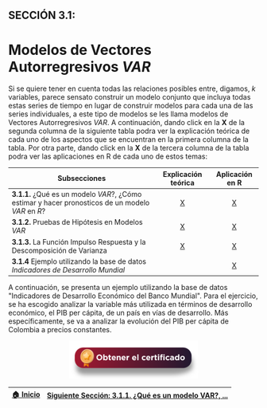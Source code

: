 ## SECCIÓN 3.1:
# Modelos de Vectores Autorregresivos $VAR$
Si se quiere tener en cuenta todas las relaciones posibles entre, digamos, $k$ variables, parece sensato construir un modelo conjunto que incluya todas estas series de tiempo en lugar de construir modelos para cada una de las series individuales, a este tipo de modelos se les llama modelos de Vectores Autorregresivos $VAR$. A continuación, dando click en la **X** de la segunda columna de la siguiente tabla podra ver la explicación teórica de cada uno de los aspectos que se encuentran en la primera columna de la tabla. Por otra parte, dando click en la **X** de la tercera columna de la tabla podra ver las aplicaciones en R de cada uno de estos temas:

| Subsecciones                                                                                                                                                               | Explicación teórica                 |  Aplicación en R                     |
|----------------------------------------------------------------------------------------------------------------------------------------------------------------------------|:-----------------------------------:|:------------------------------------:|
| **3.1.1.** ¿Qué es un modelo $VAR$?, ¿Cómo estimar y hacer pronosticos de un modelo $VAR$ en $R$? |  [X](Seccion03_01_01_T/Readme.md)    | [X](Seccion03_01_01_R/Readme.md)    | 
| **3.1.2.** Pruebas de Hipótesis en Modelos $VAR$                                                                                                                           |  [X](Seccion03_01_02_T/Readme.md)    | [X](Seccion03_01_02_R/Readme.md)     |
| **3.1.3.** La Función Impulso Respuesta y la Descomposición de Varianza                                                                                                    |  [X](Seccion03_01_03_T/Readme.md)    | [X](Seccion03_01_03_R/Readme.md) | 
| **3.1.4** Ejemplo utilizando la base de datos _Indicadores de Desarrollo Mundial_                                                                                            |                                     | [X](Seccion03_01_04/Readme.md)                           | 


A continuación, se presenta un ejemplo utilizando la base de datos "Indicadores de Desarrollo Económico del Banco Mundial". Para el ejercicio, se ha escogido analizar la variable más utilizada en términos de desarrollo económico, el PIB per cápita, de un país en vías de desarrollo. Más específicamente, se va a analizar la evolución del PIB per cápita de Colombia a precios constantes.


<div align="center"><a href="https://enlace-academico.escuelaing.edu.co/psc/FORMULARIO/EMPLOYEE/SA/c/EC_LOCALIZACION_RE.LC_FRM_ADMEDCO_FL.GBL" target="_blank"><img src="https://github.com/alvaroperdomo/World-Econometrics/blob/main/.icons/IconCEHBotonCertificado.png" alt="World-Econometrics" width="260" border="0" /></a></div>

| [:house: Inicio](../README.md)    | [Siguiente Sección: 3.1.1. ¿Qué es un modelo VAR?, ...](Seccion03_01_01_T/Readme.md) |
|-----------------------------------|-----------------------------------------------------------------------------------------------------------------------------|
